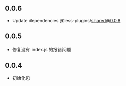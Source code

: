 ## 0.0.6

- Update dependencies @less-plugins/shared@0.0.8

## 0.0.5

- 修复没有 index.js 的报错问题

## 0.0.4

- 初始化包


